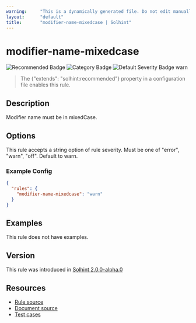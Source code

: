 ```yaml
---
warning:     "This is a dynamically generated file. Do not edit manually."
layout:      "default"
title:       "modifier-name-mixedcase | Solhint"
---
```


# modifier-name-mixedcase
![Recommended Badge](https://img.shields.io/badge/-Recommended-brightgreen)
![Category Badge](https://img.shields.io/badge/-Style%20Guide%20Rules-informational)
![Default Severity Badge warn](https://img.shields.io/badge/Default%20Severity-warn-yellow)
> The {"extends": "solhint:recommended"} property in a configuration file enables this rule.


## Description
Modifier name must be in mixedCase.

## Options
This rule accepts a string option of rule severity. Must be one of "error", "warn", "off". Default to warn.

### Example Config
```json
{
  "rules": {
    "modifier-name-mixedcase": "warn"
  }
}
```


## Examples
This rule does not have examples.

## Version
This rule was introduced in [Solhint 2.0.0-alpha.0](https://github.com/solhint-community/solhint-community/tree/v2.0.0-alpha.0)

## Resources
- [Rule source](https://github.com/solhint-community/solhint-community/tree/master/lib/rules/naming/modifier-name-mixedcase.js)
- [Document source](https://github.com/solhint-community/solhint-community/tree/master/docs/rules/naming/modifier-name-mixedcase.md)
- [Test cases](https://github.com/solhint-community/solhint-community/tree/master/test/rules/naming/modifier-name-mixedcase.js)
